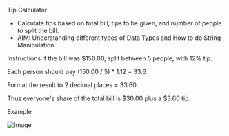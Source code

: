 Tip Calculator
- Calculate tips based on total bill, tips to be given, and number of people to split the bill.
- AIM: Understanding different types of Data Types and How to do String Manipulation



Instructions
If the bill was $150.00, split between 5 people, with 12% tip.

Each person should pay (150.00 / 5) * 1.12 = 33.6

Format the result to 2 decimal places = 33.60

Thus everyone's share of the total bill is $30.00 plus a $3.60 tip.


Example 


![image](https://user-images.githubusercontent.com/100339175/218247260-f11cece2-8902-4a36-bbab-071e8e74ca26.png)
